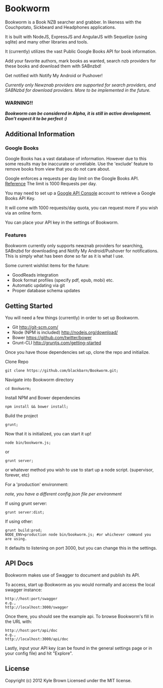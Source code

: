 # Bookworm

Bookworm is a Book NZB searcher and grabber. In likeness with the Couchpotato, Sickbeard and Headphones applications.

It is built with NodeJS, ExpressJS and AngularJS with Sequelize (using sqlite) and many other libraries and tools.

It (currently) utilizes the vast Public Google Books API for book information.

Add your favorite authors, mark books as wanted, search nzb providers for these books and download them with SABnzbd!

Get notified with Notify My Android or Pushover!

_Currently only Newznab providers are supported for search providers, and SABNzbd for download providers. More to be implemented in the future._

### WARNING!!
**_Bookworm can be considered in Alpha, it is still in active development. Don't expect it to be perfect :)_**

## Additional Information

### Google Books

Google Books has a vast database of information. However due to this some results may be inaccurate or unreliable. Use the 'exclude' feature to remove books from view that you do not care about.

Google enforces a requests per day limit on the Google Books API.
[Reference](http://productforums.google.com/forum/#!msg/books-api/64GYbc9sRW4/jD8CNdpcPhMJ)
The limit is 1000 Requests per day.

You may need to set up a [Google API Console](https://code.google.com/apis/console/) account to retrieve a Google Books API Key.

It will come with 1000 requests/day quota, you can request more if you wish via an online form.

You can place your API key in the settings of Bookworm.

### Features

Bookworm currently only supports newznab providers for searching, SABnzbd for downloading and Notify My Android/Pushover for notifications. This is simply what has been done so far as it is what I use.

Some current wishlist items for the future:
* GoodReads integration
* Book format profiles (specify pdf, epub, mobi) etc.
* Automatic updating via git
* Proper database schema updates

## Getting Started

You will need a few things (currently) in order to set up Bookworm.

* Git http://git-scm.com/
* Node (NPM is included) http://nodejs.org/download/
* Bower https://github.com/twitter/bower
* Grunt-CLI http://gruntjs.com/getting-started

Once you have those dependencies set up, clone the repo and initialize.

Clone Repo
```
git clone https://github.com/blackbarn/Bookworm.git;
```
Navigate into Bookworm directory
```
cd Bookworm;
```
Install NPM and Bower dependencies
```
npm install && bower install;
```
Build the project
```
grunt;
```

Now that it is initialized, you can start it up!
```
node bin/bookworm.js;
```
or
```
grunt server;
```
or whatever method you wish to use to start up a node script. (supervisor, forever, etc)

For a 'production' environment:

_note, you have a different config json file per environment_

If using grunt server:
```
grunt server:dist;
```

If using other:
```
grunt build:prod;
NODE_ENV=production node bin/bookworm.js; #or whichever command you are using.
```

It defaults to listening on port 3000, but you can change this in the settings.

## API Docs
Bookworm makes use of Swagger to document and publish its API.

To access, start up Bookworm as you would normally and access the local swagger instance:
```
http://host:port/swagger
e.g.,
http://localhost:3000/swagger
```
Once there, you should see the example api. To browse Bookworm's fill in the URL with:
```
http://host:port/api/doc
e.g.,
http://localhost:3000/api/doc
```
Lastly, input your API key (can be found in the general settings page or in your config file) and hit "Explore".

## License
Copyright (c) 2012 Kyle Brown
Licensed under the MIT license.